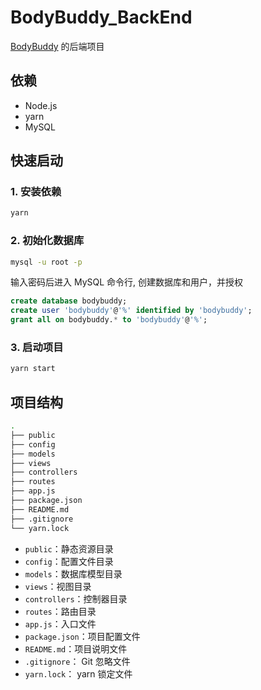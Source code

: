 # BodyBuddy_BackEnd

[BodyBuddy](https://github.com/FaterYU/BodyBuddy) 的后端项目

## 依赖

- Node.js
- yarn
- MySQL

## 快速启动

### 1. 安装依赖

```bash
yarn
```

### 2. 初始化数据库

```bash
mysql -u root -p
```

输入密码后进入 MySQL 命令行, 创建数据库和用户，并授权

```sql
create database bodybuddy;
create user 'bodybuddy'@'%' identified by 'bodybuddy';
grant all on bodybuddy.* to 'bodybuddy'@'%';
```

### 3. 启动项目

```bash
yarn start
```

## 项目结构

```bash
.
├── public
├── config
├── models
├── views
├── controllers
├── routes
├── app.js
├── package.json
├── README.md
├── .gitignore
└── yarn.lock
```

- `public`：静态资源目录
- `config`：配置文件目录
- `models`：数据库模型目录
- `views`：视图目录
- `controllers`：控制器目录
- `routes`：路由目录
- `app.js`：入口文件
- `package.json`：项目配置文件
- `README.md`：项目说明文件
- `.gitignore`： Git 忽略文件
- `yarn.lock`： yarn 锁定文件
